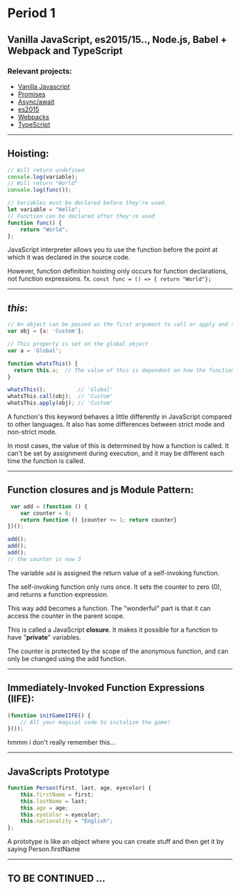 # Period 1
## Vanilla JavaScript, es2015/15.., Node.js, Babel + Webpack and TypeScript


### Relevant projects:
- [Vanilla Javascript](https://github.com/cph-an178/FullStack-JavaScript/tree/master/Period1/JavaScriptExercises)
- [Promises](https://github.com/cph-an178/FullStack-JavaScript/tree/master/Period1/PromisesExercise)
- [Async/await](https://github.com/cph-an178/FullStack-JavaScript/tree/master/Period1/Async_functions)
- [es2015](https://github.com/cph-an178/FullStack-JavaScript/tree/master/Period1/es2015_exercises)
- [Webpacks](https://github.com/cph-an178/FullStack-JavaScript/tree/master/Period1/webpackExercise)
- [TypeScript](https://github.com/cph-an178/FullStack-JavaScript/tree/master/Period1/typescript_exercise)

---
## Hoisting:
```javascript
// Will return undefined
console.log(variable);
// Will return "World"
console.log(func());

// Variables must be declared before they're used.
let variable = "Hello";
// Function can be declared after they're used
function func() {
    return "World";
};
```
JavaScript interpreter allows you to use the function before the point at which it was declared in the source code. 

However, function definition hoisting only occurs for function declarations, not function expressions. fx.
`const func = () => { return "World"};`

---
## *this*:
```javascript
// An object can be passed as the first argument to call or apply and this will be bound to it.
var obj = {a: 'Custom'};

// This property is set on the global object
var a = 'Global';

function whatsThis() {
  return this.a;  // The value of this is dependent on how the function is called
}

whatsThis();          // 'Global'
whatsThis.call(obj);  // 'Custom'
whatsThis.apply(obj); // 'Custom'
```
A function's this keyword behaves a little differently in JavaScript compared to other languages. It also has some differences between strict mode and non-strict mode.

In most cases, the value of this is determined by how a function is called. It can't be set by assignment during execution, and it may be different each time the function is called. 

---
## Function closures and js Module Pattern:
```javascript
 var add = (function () {
    var counter = 0;
    return function () {counter += 1; return counter}
})();

add();
add();
add();
// the counter is now 3 
```
The variable `add` is assigned the return value of a self-invoking function.

The self-invoking function only runs once. It sets the counter to zero (0), and returns a function expression.

This way add becomes a function. The "wonderful" part is that it can access the counter in the parent scope.

This is called a JavaScript **closure**. It makes it possible for a function to have "**private**" variables.

The counter is protected by the scope of the anonymous function, and can only be changed using the add function.

---
## Immediately-Invoked Function Expressions (IIFE):
```javascript
(function initGameIIFE() {
    // All your magical code to initalize the game!
}());
```
hmmm i don't really remember this...

---
## JavaScripts Prototype
```javascript
function Person(first, last, age, eyecolor) {
    this.firstName = first;
    this.lastName = last;
    this.age = age;
    this.eyeColor = eyecolor;
    this.nationality = "English";
};
```
A prototype is like an object where you can create stuff and then get it by saying Person.firstName

---
## TO BE CONTINUED ...